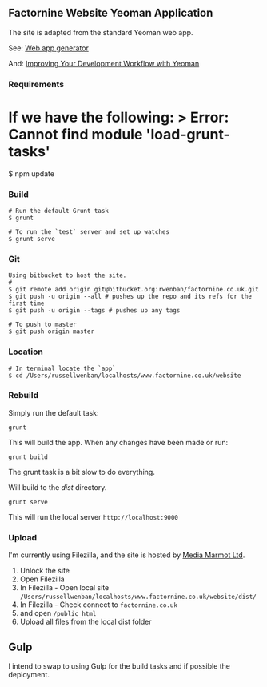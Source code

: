 ## Factornine Website Yeoman Application

The site is adapted from the standard Yeoman web app.

See:    [Web app generator](https://github.com/yeoman/generator-webapp)

And: [Improving Your Development Workflow with Yeoman](http://blog.teamtreehouse.com/improving-development-workflow-yeoman)

### Requirements
   # If we have the following: > Error: Cannot find module 'load-grunt-tasks'
   
   $ npm update
   
   
### Build
    # Run the default Grunt task
	$ grunt

	# To run the `test` server and set up watches
	$ grunt serve
	
### Git
    Using bitbucket to host the site.
    #
    $ git remote add origin git@bitbucket.org:rwenban/factornine.co.uk.git
    $ git push -u origin --all # pushes up the repo and its refs for the first time
    $ git push -u origin --tags # pushes up any tags

    # To push to master
    $ git push origin master

### Location
    # In terminal locate the `app`
    $ cd /Users/russellwenban/localhosts/www.factornine.co.uk/website


### Rebuild

Simply run the default task:

```
grunt
```

This will build the app. When any changes have been made or run:

```
grunt build
```

The grunt task is a bit slow to do everything.

Will build to the _dist_ directory.


```
grunt serve
```

This will run the local server `http://localhost:9000`

### Upload

I'm currently using Filezilla, and the site is hosted by [Media Marmot Ltd](http://cp.factornine.co.uk).

1. Unlock the site
2. Open Filezilla
3. In Filezilla - Open local site `/Users/russellwenban/localhosts/www.factornine.co.uk/website/dist/`
3. In Filezilla - Check connect to `factornine.co.uk`
4. and open `/public_html`
5. Upload all files from the local dist folder


## Gulp

I intend to swap to using Gulp for the build tasks and if possible the deployment.